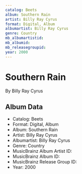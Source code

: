 ```yaml
---
catalog: Beets
album: Southern Rain
artist: Billy Ray Cyrus
format: Digital, Album
albumartist: Billy Ray Cyrus
genre: Country
mb_albumartistid: 
mb_albumid: 
mb_releasegroupid: 
year: 2000
---
```


# Southern Rain

By Billy Ray Cyrus

## Album Data

- Catalog: Beets
- Format: Digital, Album
- Album: Southern Rain
- Artist: Billy Ray Cyrus
- Albumartist: Billy Ray Cyrus
- Genre: Country
- MusicBrainz Album Artist ID: 
- MusicBrainz Album ID: 
- MusicBrainz Release Group ID: 
- Year: 2000

